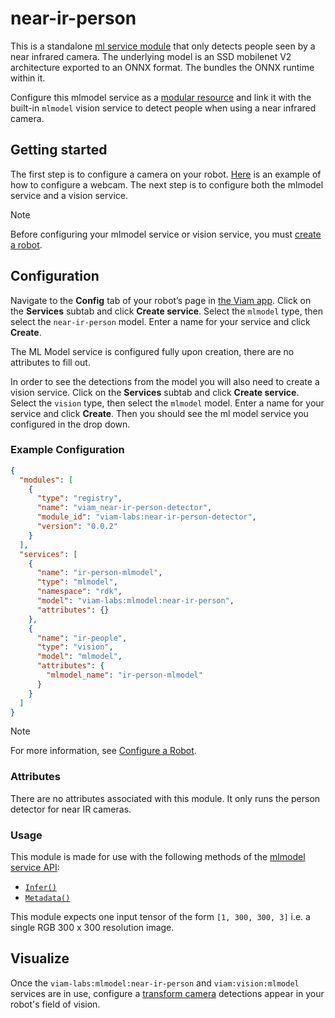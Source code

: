 # near-ir-person

This is a standalone [ml service module](https://app.viam.com/module/bijan/near-ir-person-detector) that only detects people seen by a near infrared camera. The underlying model is an SSD mobilenet V2 architecture exported to an ONNX format. The bundles the ONNX runtime within it. 

Configure this mlmodel service as a [modular resource](https://docs.viam.com/modular-resources/) and link it with the built-in `mlmodel` vision service to detect people when using a near infrared camera.

## Getting started

The first step is to configure a camera on your robot. [Here](https://docs.viam.com/components/camera/webcam/) is an example of how to configure a webcam. The next step is to configure both the mlmodel service and a vision service.

> [!NOTE]  
> Before configuring your mlmodel service or vision service, you must [create a robot](https://docs.viam.com/manage/fleet/robots/#add-a-new-robot).

## Configuration

Navigate to the **Config** tab of your robot’s page in [the Viam app](https://app.viam.com/). Click on the **Services** subtab and click **Create service**. Select the `mlmodel` type, then select the `near-ir-person` model. Enter a name for your service and click **Create**.

The ML Model service is configured fully upon creation, there are no attributes to fill out.

In order to see the detections from the model you will also need to create a vision service. Click on the **Services** subtab and click **Create service**. Select the `vision` type, then select the `mlmodel` model. Enter a name for your service and click **Create**. Then you should see the ml model service you configured in the drop down.

### Example Configuration

```json
{
  "modules": [
    {
      "type": "registry",
      "name": "viam_near-ir-person-detector",
      "module_id": "viam-labs:near-ir-person-detector",
      "version": "0.0.2"
    }
  ],
  "services": [
    {
      "name": "ir-person-mlmodel",
      "type": "mlmodel",
      "namespace": "rdk",
      "model": "viam-labs:mlmodel:near-ir-person",
      "attributes": {}
    },
    {
      "name": "ir-people",
      "type": "vision",
      "model": "mlmodel",
      "attributes": {
        "mlmodel_name": "ir-person-mlmodel"
      }
    }
  ]
}

```

> [!NOTE]  
> For more information, see [Configure a Robot](https://docs.viam.com/manage/configuration/).

### Attributes

There are no attributes associated with this module. It only runs the person detector for near IR cameras.

### Usage

This module is made for use with the following methods of the [mlmodel service API](https://docs.viam.com/services/ml/deploy/#api): 
- [`Infer()`](https://docs.viam.com/ml/deploy/#infer)
- [`Metadata()`](https://docs.viam.com/ml/deploy/#metadata)

This module expects one input tensor of the form `[1, 300, 300, 3]` i.e. a single RGB 300 x 300 resolution image.

## Visualize 

Once the `viam-labs:mlmodel:near-ir-person` and `viam:vision:mlmodel` services are in use, configure a [transform camera](https://docs.viam.com/components/camera/transform/) detections appear in your robot's field of vision.

